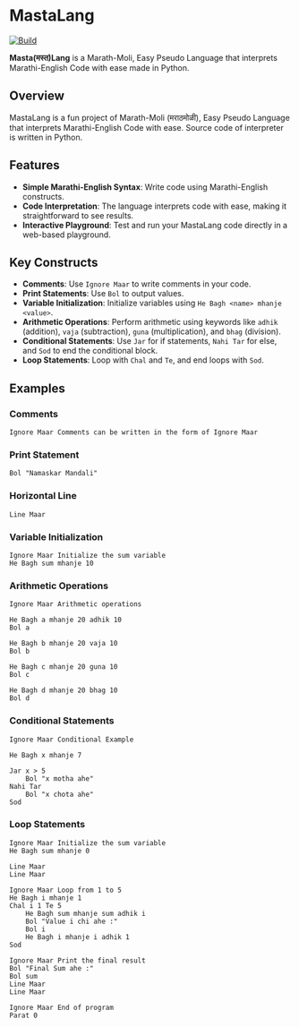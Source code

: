 # MastaLang

<a href="https://mastalang.vercel.app"><img alt="Build" src="https://img.shields.io/badge/website-mastalang.vercel.app-blue"/></a>

**Masta(मस्त)Lang** is a Marath-Moli, Easy Pseudo Language that interprets Marathi-English Code with ease made in Python.

## Overview

MastaLang is a fun project of Marath-Moli (मराठमोळी), Easy Pseudo Language that interprets Marathi-English Code with ease. Source code of interpreter is written in Python.

## Features

- **Simple Marathi-English Syntax**: Write code using Marathi-English constructs.
- **Code Interpretation**: The language interprets code with ease, making it straightforward to see results.
- **Interactive Playground**: Test and run your MastaLang code directly in a web-based playground.

## Key Constructs

- **Comments**: Use `Ignore Maar` to write comments in your code.
- **Print Statements**: Use `Bol` to output values.
- **Variable Initialization**: Initialize variables using `He Bagh <name> mhanje <value>`.
- **Arithmetic Operations**: Perform arithmetic using keywords like `adhik` (addition), `vaja` (subtraction), `guna` (multiplication), and `bhag` (division).
- **Conditional Statements**: Use `Jar` for if statements, `Nahi Tar` for else, and `Sod` to end the conditional block.
- **Loop Statements**: Loop with `Chal` and `Te`, and end loops with `Sod`.

## Examples

### Comments

```plaintext
Ignore Maar Comments can be written in the form of Ignore Maar
```

### Print Statement

```plaintext
Bol "Namaskar Mandali"
```

### Horizontal Line

```plaintext
Line Maar
```

### Variable Initialization

```plaintext
Ignore Maar Initialize the sum variable
He Bagh sum mhanje 10
```

### Arithmetic Operations

```plaintext
Ignore Maar Arithmetic operations

He Bagh a mhanje 20 adhik 10
Bol a

He Bagh b mhanje 20 vaja 10
Bol b

He Bagh c mhanje 20 guna 10
Bol c

He Bagh d mhanje 20 bhag 10
Bol d
```

### Conditional Statements

```plaintext
Ignore Maar Conditional Example

He Bagh x mhanje 7

Jar x > 5
    Bol "x motha ahe"
Nahi Tar
    Bol "x chota ahe"
Sod
```

### Loop Statements

```plaintext
Ignore Maar Initialize the sum variable
He Bagh sum mhanje 0

Line Maar
Line Maar

Ignore Maar Loop from 1 to 5
He Bagh i mhanje 1
Chal i 1 Te 5
    He Bagh sum mhanje sum adhik i
    Bol "Value i chi ahe :"
    Bol i
    He Bagh i mhanje i adhik 1
Sod

Ignore Maar Print the final result
Bol "Final Sum ahe :"
Bol sum
Line Maar
Line Maar

Ignore Maar End of program
Parat 0
```
